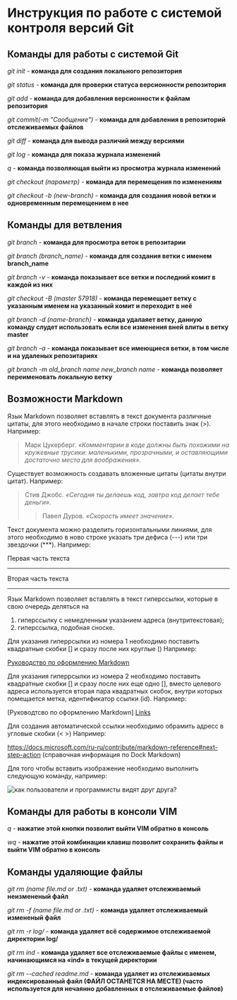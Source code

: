 # Инструкция по работе с системой контроля версий Git 

 ## Команды для работы с системой Git 
 
  *git init* - **команда для создания локального репозитория**
  
  *git status* - **команда для проверки статуса версионности репозитория** 
  
  *git add* - **команда для добавления версионности к файлам репозитория** 
  
  *git commit(-m "Сообщение")* - **команда для добавления в репозиторий отслеживаемых файлов** 
  
  *git diff* - **команда для вывода различий между версиями** 
  
  *git log* - **команда для показа журнала изменений** 

  *q* - **команда позволяющая выйти из просмотра журнала изменений**
  
  *git checkout (параметр)* - **команда для перемещения по изменениям**
  
  *git checkout -b (new-branch)* - **команда для создания новой ветки и одновременным перемещением в нее**

## Команды для ветвления

*git branch* - **команда для просмотра веток в репозитарии**

*git branch (branch_name)* - **команда для создания ветки с именем branch_name**

*git branch -v* - **команда показывает все ветки и последний комит в каждой из них**

*git checkout -B (master 57918)* - **команда перемещает ветку с указанным именем на указанный комит и переходит в неё**

*git branch -d (name-branch)* - **команда удалаяет ветку, данную команду слудет использовать если все изменения вней влиты в ветку master**

*git branch -a* - **команда показывает все имеющиеся ветки, в том числе и на удаленых репозитариях**

*git branch -m old_branch name new_branch name* - **команда позволяет переименовать локальную ветку**
## Возможности Markdown

Язык Markdown позволяет вставлять в текст документа различные цитаты, для этого необходимо в начале строки поставить знак (>). Например:

> Марк Цукерберг. *«Комментарии в коде должны быть похожими на кружевные трусики: маленькими, прозрачными, и оставляющими достаточно места для воображения».*

Существует возможность создавать вложенные цитаты (цитаты внутри цитат). Например:

> Стив Джобс. *«Сегодня ты делаешь код, завтра код делает тебе деньги».* 
>> Павел Дуров. *«Скорость имеет значение».* 

Текст документа можно разделить горизонтальными линиями, для этого необходимо в ново строке указать три дефиса (---) или три звездочки (***).
Например:

Первая часть текста
***
Вторая часть текста

***

Язык Markdown позволяет вставлять в текст гиперссылки, которые в свою очередь деляться на  
1. гиперссылку с немедленным указанием адреса (внутритекстовая); 
2. гиперссылка, подобная сноске.

Для указания гиперрсылки из номера 1 необходимо поставить квадратные скобки [] и сразу после них круглые () Например:

[Руководство по оформлению Markdown](https://gist.github.com/Jekins/2bf2d0638163f1294637#Links)

Для указания гиперрсылки из номера 2 необходимо поставить квадратные скобки [] и сразу после них еще одно [], вместо целевого адреса используется вторая пара квадратных скобок, внутри которых помещается метка, идентификатор ссылки (id). Например:

[Руководтсво по оформлению Markdown] [Links]

[Links]: https://gist.github.com/Jekins/2bf2d0638163f1294637#Links

Для создания автоматической ссылки необходимо обрамить адресс в угловые скобки (<  >)
Например:

<https://docs.microsoft.com/ru-ru/contribute/markdown-reference#next-step-action> (справочная информация по Dock Markdown)

Для того чтобы вставить изображение необходимо выполнить следующую команду, например:

![как пользователи и программисты видят друг друга?](картинка.jpg)

## Команды для работы в консоли VIM

*q* - **нажатие этой кнопки позволит выйти VIM обратно в консоль**

*wq* - **нажатие этой комбинации клавиш позволит сохранить файлы и выйти VIM обратно в консоль**

## Команды удаляющие файлы

*git rm (name file.md or .txt)* - **команда удаляет отслеживаемый неизмененый файл**

*git rm -f (name file.md or .txt)* - **команда удаляет отслеживаемый измененый файл**

*git rm -r log/* - **команда удаляет всё содержимое отслеживаемой директории log/**

*git rm ind* - **команда удаляет все отслеживаемые файлы с именем, начинающимся на «ind» в текущей директории**

*git rm --cached readme.md* - **команда удаляет из отслеживаемых индексированный файл (ФАЙЛ ОСТАНЕТСЯ НА МЕСТЕ) (часто используется для нечаянно добавленных в отслеживаемые файлов)**
